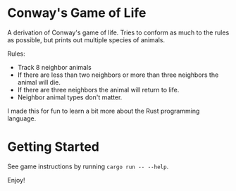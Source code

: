 # Conway's Game of Life

A derivation of Conway's game of life. Tries to conform as much to the rules as possible, but 
prints out multiple species of animals. 

Rules:
* Track 8 neighbor animals
* If there are less than two neighbors or more than three neighbors the animal will die.
* If there are three neighbors the animal will return to life.
* Neighbor animal types don't matter.


I made this for fun to learn a bit more about the Rust programming language.

# Getting Started
See game instructions by running `cargo run -- --help`.

Enjoy!
